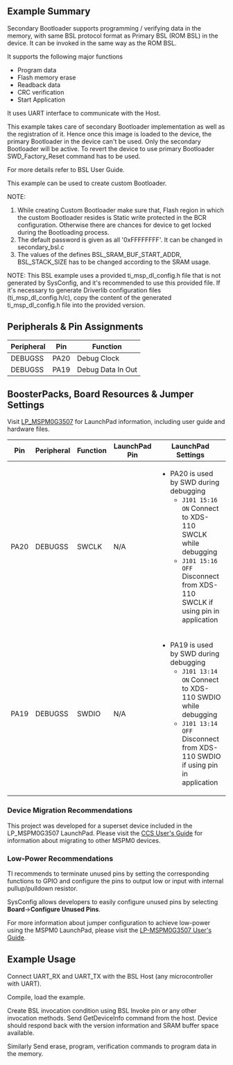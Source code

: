 ## Example Summary

Secondary Bootloader supports programming / verifying data in the memory,
with same BSL protocol format as Primary BSL (ROM BSL) in the device.
It can be invoked in the same way as the ROM BSL.

It supports the following major functions
- Program data
- Flash memory erase
- Readback data
- CRC verification
- Start Application

It uses UART interface to communicate with the Host.

This example takes care of secondary Bootloader implementation as well as
the registration of it. Hence once this image is loaded to the device, the
primary Bootloader in the device can't be used. Only the secondary Bootloader
will be active. To revert the device to use primary Bootloader
SWD_Factory_Reset command has to be used.

For more details refer to BSL User Guide.

This example can be used to create custom Bootloader.

NOTE:
1. While creating Custom Bootloader make sure that, Flash region in which
the custom Bootloader resides is Static write protected in the
BCR configuration. Otherwise there are chances for device to get locked
during the Bootloading process.
2. The default password is given as all '0xFFFFFFFF'. It can be changed in
secondary_bsl.c
3. The values of the defines BSL_SRAM_BUF_START_ADDR, BSL_STACK_SIZE has to be
changed according to the SRAM usage. 

NOTE:
This BSL example uses a provided ti_msp_dl_config.h file that is not generated
by SysConfig, and it's recommended to use this provided file. If it's necessary
to generate Driverlib configuration files (ti_msp_dl_config.h/c), copy the
content of the generated ti_msp_dl_config.h file into the provided version.

## Peripherals & Pin Assignments

| Peripheral | Pin | Function |
| --- | --- | --- |
| DEBUGSS | PA20 | Debug Clock |
| DEBUGSS | PA19 | Debug Data In Out |

## BoosterPacks, Board Resources & Jumper Settings

Visit [LP_MSPM0G3507](https://www.ti.com/tool/LP-MSPM0G3507) for LaunchPad information, including user guide and hardware files.

| Pin | Peripheral | Function | LaunchPad Pin | LaunchPad Settings |
| --- | --- | --- | --- | --- |
| PA20 | DEBUGSS | SWCLK | N/A | <ul><li>PA20 is used by SWD during debugging<br><ul><li>`J101 15:16 ON` Connect to XDS-110 SWCLK while debugging<br><li>`J101 15:16 OFF` Disconnect from XDS-110 SWCLK if using pin in application</ul></ul> |
| PA19 | DEBUGSS | SWDIO | N/A | <ul><li>PA19 is used by SWD during debugging<br><ul><li>`J101 13:14 ON` Connect to XDS-110 SWDIO while debugging<br><li>`J101 13:14 OFF` Disconnect from XDS-110 SWDIO if using pin in application</ul></ul> |

### Device Migration Recommendations
This project was developed for a superset device included in the LP_MSPM0G3507 LaunchPad. Please
visit the [CCS User's Guide](https://software-dl.ti.com/msp430/esd/MSPM0-SDK/latest/docs/english/tools/ccs_ide_guide/doc_guide/doc_guide-srcs/ccs_ide_guide.html#manual-migration)
for information about migrating to other MSPM0 devices.

### Low-Power Recommendations
TI recommends to terminate unused pins by setting the corresponding functions to
GPIO and configure the pins to output low or input with internal
pullup/pulldown resistor.

SysConfig allows developers to easily configure unused pins by selecting **Board**→**Configure Unused Pins**.

For more information about jumper configuration to achieve low-power using the
MSPM0 LaunchPad, please visit the [LP-MSPM0G3507 User's Guide](https://www.ti.com/lit/slau873).

## Example Usage

Connect UART_RX and UART_TX with the BSL Host (any microcontroller with UART).

Compile, load the example.

Create BSL invocation condition using BSL Invoke pin or any other invocation methods.
Send GetDeviceInfo command from the host.
Device should respond back with the version information and SRAM buffer space available.

Similarly Send erase, program, verification commands to program data in the memory.
